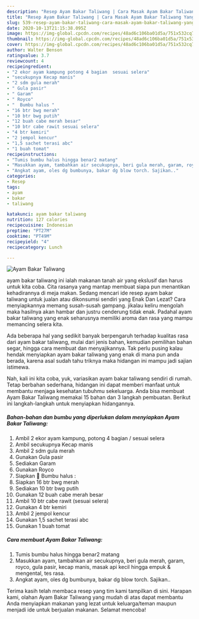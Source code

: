 ```yaml
---
description: "Resep Ayam Bakar Taliwang | Cara Masak Ayam Bakar Taliwang Yang Sedap"
title: "Resep Ayam Bakar Taliwang | Cara Masak Ayam Bakar Taliwang Yang Sedap"
slug: 539-resep-ayam-bakar-taliwang-cara-masak-ayam-bakar-taliwang-yang-sedap
date: 2020-10-13T21:15:38.095Z
image: https://img-global.cpcdn.com/recipes/48ad6c106ba01d5a/751x532cq70/ayam-bakar-taliwang-foto-resep-utama.jpg
thumbnail: https://img-global.cpcdn.com/recipes/48ad6c106ba01d5a/751x532cq70/ayam-bakar-taliwang-foto-resep-utama.jpg
cover: https://img-global.cpcdn.com/recipes/48ad6c106ba01d5a/751x532cq70/ayam-bakar-taliwang-foto-resep-utama.jpg
author: Walter Benson
ratingvalue: 3.7
reviewcount: 4
recipeingredient:
- "2 ekor ayam kampung potong 4 bagian  sesuai selera"
- "secukupnya Kecap manis"
- "2 sdm gula merah"
- " Gula pasir"
- " Garam"
- " Royco"
- "  Bumbu halus "
- "16 btr bwg merah"
- "10 btr bwg putih"
- "12 buah cabe merah besar"
- "10 btr cabe rawit sesuai selera"
- "4 btr kemiri"
- "2 jempol kencur"
- "1,5 sachet terasi abc"
- "1 buah tomat"
recipeinstructions:
- "Tumis bumbu halus hingga benar2 matang"
- "Masukkan ayam, tambahkan air secukupnya, beri gula merah, garam, royco, gula pasir, kecap manis, masak api kecil hingga empuk &amp; mengental, tes rasa."
- "Angkat ayam, oles dg bumbunya, bakar dg blow torch. Sajikan.."
categories:
- Resep
tags:
- ayam
- bakar
- taliwang

katakunci: ayam bakar taliwang 
nutrition: 127 calories
recipecuisine: Indonesian
preptime: "PT27M"
cooktime: "PT49M"
recipeyield: "4"
recipecategory: Lunch

---
```



![Ayam Bakar Taliwang](https://img-global.cpcdn.com/recipes/48ad6c106ba01d5a/751x532cq70/ayam-bakar-taliwang-foto-resep-utama.jpg)


ayam bakar taliwang ini ialah makanan tanah air yang ekslusif dan harus untuk kita coba. Cita rasanya yang mantap membuat siapa pun menantikan kehadirannya di meja makan.
Sedang mencari ide resep ayam bakar taliwang untuk jualan atau dikonsumsi sendiri yang Enak Dan Lezat? Cara menyiapkannya memang susah-susah gampang. jikalau keliru mengolah maka hasilnya akan hambar dan justru cenderung tidak enak. Padahal ayam bakar taliwang yang enak seharusnya memiliki aroma dan rasa yang mampu memancing selera kita.

Ada beberapa hal yang sedikit banyak berpengaruh terhadap kualitas rasa dari ayam bakar taliwang, mulai dari jenis bahan, kemudian pemilihan bahan segar, hingga cara membuat dan menyajikannya. Tak perlu pusing kalau hendak menyiapkan ayam bakar taliwang yang enak di mana pun anda berada, karena asal sudah tahu triknya maka hidangan ini mampu jadi sajian istimewa.




Nah, kali ini kita coba, yuk, variasikan ayam bakar taliwang sendiri di rumah. Tetap berbahan sederhana, hidangan ini dapat memberi manfaat untuk membantu menjaga kesehatan tubuhmu sekeluarga. Anda bisa membuat Ayam Bakar Taliwang memakai 15 bahan dan 3 langkah pembuatan. Berikut ini langkah-langkah untuk menyiapkan hidangannya.

<!--inarticleads1-->

##### Bahan-bahan dan bumbu yang diperlukan dalam menyiapkan Ayam Bakar Taliwang:

1. Ambil 2 ekor ayam kampung, potong 4 bagian / sesuai selera
1. Ambil secukupnya Kecap manis
1. Ambil 2 sdm gula merah
1. Gunakan  Gula pasir
1. Sediakan  Garam
1. Gunakan  Royco
1. Siapkan  🌸 Bumbu halus :
1. Siapkan 16 btr bwg merah
1. Sediakan 10 btr bwg putih
1. Gunakan 12 buah cabe merah besar
1. Ambil 10 btr cabe rawit (sesuai selera)
1. Gunakan 4 btr kemiri
1. Ambil 2 jempol kencur
1. Gunakan 1,5 sachet terasi abc
1. Gunakan 1 buah tomat




<!--inarticleads2-->

##### Cara membuat Ayam Bakar Taliwang:

1. Tumis bumbu halus hingga benar2 matang
1. Masukkan ayam, tambahkan air secukupnya, beri gula merah, garam, royco, gula pasir, kecap manis, masak api kecil hingga empuk &amp; mengental, tes rasa.
1. Angkat ayam, oles dg bumbunya, bakar dg blow torch. Sajikan..




Terima kasih telah membaca resep yang tim kami tampilkan di sini. Harapan kami, olahan Ayam Bakar Taliwang yang mudah di atas dapat membantu Anda menyiapkan makanan yang lezat untuk keluarga/teman maupun menjadi ide untuk berjualan makanan. Selamat mencoba!
